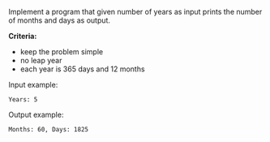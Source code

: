 Implement a program that given number of years as input prints the number of months and days as output.

**Criteria:**

- keep the problem simple
- no leap year
- each year is 365 days and 12 months

Input example:

`Years: 5`

Output example:

`Months: 60, Days: 1825`
